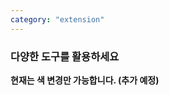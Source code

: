 ```yaml
---
category: "extension"
---
```


<div className="text">

### 다양한 도구를 활용하세요

**현재는 색 변경만 가능합니다. (추가 예정)**

</div>
